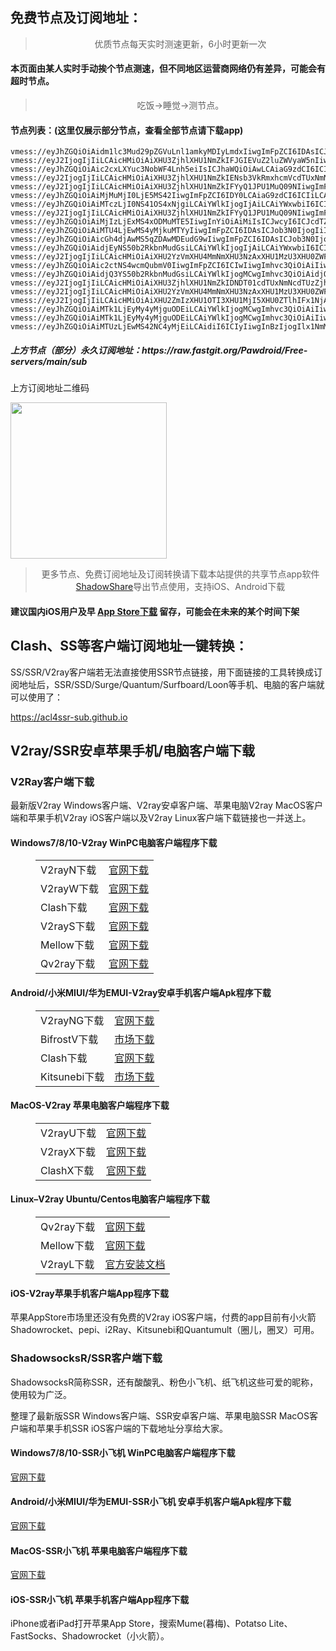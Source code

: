 
<h2>免费节点及订阅地址：</h2>
<blockquote>
<p style="text-align: center;">优质节点每天实时测速更新，6小时更新一次</p>
</blockquote>
<h4>本页面由某人实时手动挨个节点测速，但不同地区运营商网络仍有差异，可能会有超时节点。</h4>
<blockquote>
<p style="text-align: center;">吃饭->睡觉->测节点。</p>
</blockquote>
<h4>节点列表：(这里仅展示部分节点，查看全部节点请下载app)</h4>

```vmess://eyJ2IjogIjIiLCAicHMiOiAiXHU3ZjhlXHU1NmZkIFYyQ1JPU1MuQ09NIiwgImFkZCI6ICJkby0yLm5pcmV6enZwbi5teS5pZCIsICJwb3J0IjogIjgwIiwgImlkIjogImQxMWZiNjlkLWJhMmQtNDhkYS1hZGFmLWM0ZTdlNTQ0YzRiNCIsICJhaWQiOiAiMCIsICJzY3kiOiAiYXV0byIsICJuZXQiOiAid3MiLCAidHlwZSI6ICJub25lIiwgImhvc3QiOiAiZG8tMi5uaXJlenp2cG4ubXkuaWQiLCAicGF0aCI6ICIvdm1lc3MiLCAidGxzIjogIiIsICJzbmkiOiAiIiwgImFscG4iOiAiIn0=
vmess://eyJhZGQiOiAidm1lc3Mud29pZGVuLnl1amkyMDIyLmdxIiwgImFpZCI6IDAsICJob3N0IjogInZtZXNzLndvaWRlbi55dWppMjAyMi5ncSIsICJpZCI6ICI0YjVlNDU2NS0zMjJmLTQyMjMtYTg5MS03OGE4NGYxODk3MjYiLCAibmV0IjogIndzIiwgInBhdGgiOiAiL0U4NjQxNEY2MzhFMTEiLCAicG9ydCI6IDg4ODAsICJwcyI6ICJcdTdmOGVcdTU2ZmQgQ2xvdWRGbGFyZVx1ODI4Mlx1NzBiOSIsICJ0bHMiOiAiIiwgInR5cGUiOiAiYXV0byIsICJzZWN1cml0eSI6ICJhdXRvIiwgInNraXAtY2VydC12ZXJpZnkiOiB0cnVlLCAic25pIjogIiJ9
vmess://eyJ2IjogIjIiLCAicHMiOiAiXHU3ZjhlXHU1NmZkIFJGIEVuZ2luZWVyaW5nIiwgImFkZCI6ICIxNDEuMTkzLjIxMy4yMSIsICJwb3J0IjogIjQ0MyIsICJpZCI6ICIyYjIxNDEyMi0xOTA2LTQyOGEtYmJiNy1hMDM5Y2JiN2NkNWMiLCAiYWlkIjogIjAiLCAic2N5IjogImF1dG8iLCAibmV0IjogIndzIiwgInR5cGUiOiAibm9uZSIsICJob3N0IjogImZyMS50cnVtcDIwMjMub3JnIiwgInBhdGgiOiAiLzlKWkZEVEtFIiwgInRscyI6ICJ0bHMiLCAic25pIjogIiJ9
vmess://eyJhZGQiOiAic2cxLXYuc3NobWF4Lnh5eiIsICJhaWQiOiAwLCAiaG9zdCI6ICIiLCAiaWQiOiAiYjY1NWJlMGUtNGIxYS00ZTNlLWI2M2YtMjJhOTI4YTZlODA4IiwgIm5ldCI6ICJ3cyIsICJwYXRoIjogIi92bWVzcyIsICJwb3J0IjogNDQzLCAicHMiOiAiXHU2NWIwXHU1MmEwXHU1NzYxIE9WSCIsICJ0bHMiOiAidGxzIiwgInR5cGUiOiAiYXV0byIsICJzZWN1cml0eSI6ICJhdXRvIiwgInNraXAtY2VydC12ZXJpZnkiOiB0cnVlLCAic25pIjogIiJ9
vmess://eyJ2IjogIjIiLCAicHMiOiAiXHU3ZjhlXHU1NmZkIENsb3VkRmxhcmVcdTUxNmNcdTUzZjhDRE5cdTgyODJcdTcwYjkoc2hvcGlmeSkiLCAiYWRkIjogIjIzLjIyNy4zOC4xMDAiLCAicG9ydCI6IDQ0MywgImlkIjogIjdiMWIyZmEzLWUzNjEtNDhjYy1iNzNkLTJjOTYzNmM3NmY0YiIsICJhaWQiOiAwLCAic2N5IjogImF1dG8iLCAibmV0IjogIndzIiwgImhvc3QiOiAidjJyYXkxLnpodWppY24yLm9yZyIsICJwYXRoIjogIi9VTVczNjI2MiIsICJ0bHMiOiAidGxzIn0=
vmess://eyJ2IjogIjIiLCAicHMiOiAiXHU3ZjhlXHU1NmZkIFYyQ1JPU1MuQ09NIiwgImFkZCI6ICIxMjkuMTUyLjEzLjExNyIsICJwb3J0IjogIjExNjkxIiwgImlkIjogIjUyNzY4NTUyLWMyYjItNDQ2MC04OWYxLWU3NDBjYzE0NWI5OSIsICJhaWQiOiAiMCIsICJzY3kiOiAiYXV0byIsICJuZXQiOiAid3MiLCAidHlwZSI6ICJub25lIiwgImhvc3QiOiAiWVRCLWF3a2oiLCAicGF0aCI6ICIvd3MtcGF0aCIsICJ0bHMiOiAiIiwgInNuaSI6ICIiLCAiYWxwbiI6ICIifQ==
vmess://eyJhZGQiOiAiMjMuMjI0LjE5MS42IiwgImFpZCI6IDY0LCAiaG9zdCI6ICIiLCAiaWQiOiAiNDE4MDQ4YWYtYTI5My00Yjk5LTliMGMtOThjYTM1ODBkZDI0IiwgIm5ldCI6ICJ3cyIsICJwYXRoIjogIi9wYXRoLzIyMDEyODA3MTEwMCIsICJwb3J0IjogNDQzLCAicHMiOiAiXHU3ZjhlXHU1NmZkXHU1MmEwXHU1MjI5XHU3OThmXHU1YzNjXHU0ZTlhXHU1ZGRlXHU2ZDFiXHU2NzQ5XHU3N2Y2IENvcGVyYXRpb24gQ29sb2N0aW9uXHU2NTcwXHU2MzZlXHU0ZTJkXHU1ZmMzIiwgInRscyI6ICJ0bHMiLCAidHlwZSI6ICJhdXRvIiwgInNlY3VyaXR5IjogImF1dG8iLCAic2tpcC1jZXJ0LXZlcmlmeSI6IHRydWUsICJzbmkiOiAiIn0=
vmess://eyJhZGQiOiAiMTczLjI0NS41OS4xNjgiLCAiYWlkIjogIjAiLCAiYWxwbiI6ICIiLCAiZnAiOiAiIiwgImhvc3QiOiAiMi5hcnZhbmt0YnIuc3RvcmUiLCAiaWQiOiAiMjc4NDg3MzktN2U2Mi00MTM4LTlmZDMtOTM4YTYzOTY0YjZiIiwgIm5ldCI6ICJ3cyIsICJwYXRoIjogIi9LVFIiLCAicG9ydCI6ICI4MDgwIiwgInBzIjogIlx1N2Y4ZVx1NTZmZCBDbG91ZEZsYXJlXHU4MjgyXHU3MGI5IiwgInNjeSI6ICJhdXRvIiwgInNuaSI6ICIiLCAidGxzIjogIiIsICJ0eXBlIjogIiIsICJ2IjogIjIifQ==
vmess://eyJ2IjogIjIiLCAicHMiOiAiXHU3ZjhlXHU1NmZkIFYyQ1JPU1MuQ09NIiwgImFkZCI6ICJzdXJvbmd3ZWkuZXUub3JnIiwgInBvcnQiOiAiNDQzIiwgInR5cGUiOiAibm9uZSIsICJpZCI6ICI2MDkzZWVmYi03YWI2LTQxZGYtYWJhMC1kNWZhNTgxNDdlMTAiLCAiYWlkIjogIjAiLCAibmV0IjogIndzIiwgInBhdGgiOiAiL3JlZmZzN3kyNmcwdWEiLCAiaG9zdCI6ICJzdXJvbmd3ZWkuZXUub3JnIiwgInRscyI6ICJ0bHMifQ==
vmess://eyJhZGQiOiAiMjIzLjExMS4xODMuMTE5IiwgInYiOiAiMiIsICJwcyI6ICJcdTZjNWZcdTgyY2ZcdTc3MDFcdTVlMzhcdTVkZGVcdTVlMDIgXHU3OWZiXHU1MmE4IiwgInBvcnQiOiA0MDAyMSwgImlkIjogIjU3MTZjMWI0LWMyZDMtNGE5ZC1hOWE4LTVkOTkxOWQwZWQ4ZiIsICJhaWQiOiAiMCIsICJuZXQiOiAid3MiLCAidHlwZSI6ICIiLCAiaG9zdCI6ICIiLCAicGF0aCI6ICIvcXdlMTIzMzIxZXdxIiwgInRscyI6ICIifQ==
vmess://eyJhZGQiOiAiMTU4LjEwMS4yMjkuMTYyIiwgImFpZCI6IDAsICJob3N0IjogIiIsICJpZCI6ICI1Mjc2ODU1Mi1jMmIyLTQ0NjAtODlmMS1lNzQwY2MxNDViOTkiLCAibmV0IjogIndzIiwgInBhdGgiOiAiL3dzLXBhdGgiLCAicG9ydCI6IDE1MjI3LCAicHMiOiAiXHU3ZjhlXHU1NmZkIFYyQ1JPU1MuQ09NIiwgInRscyI6ICIiLCAidHlwZSI6ICJhdXRvIiwgInNlY3VyaXR5IjogImF1dG8iLCAic2tpcC1jZXJ0LXZlcmlmeSI6IHRydWUsICJzbmkiOiAiIn0=
vmess://eyJhZGQiOiAicGh4djAwMS5qZDAwMDEudG9wIiwgImFpZCI6IDAsICJob3N0IjogIiIsICJpZCI6ICI2YWJmYWQ1YS0yNGJlLTM2NTctODVkYS1jZWFjNzgyYjdlMTkiLCAibmV0IjogIndzIiwgInBhdGgiOiAiL3BoeHYwMDEiLCAicG9ydCI6IDQ0MzEsICJwcyI6ICJcdTdmOGVcdTU2ZmQgVjJDUk9TUy5DT00iLCAidGxzIjogInRscyIsICJ0eXBlIjogImF1dG8iLCAic2VjdXJpdHkiOiAiYXV0byIsICJza2lwLWNlcnQtdmVyaWZ5IjogdHJ1ZSwgInNuaSI6ICIifQ==
vmess://eyJhZGQiOiAidjEyNS50b2RkbnMudGsiLCAiYWlkIjogIjAiLCAiYWxwbiI6ICIiLCAiaG9zdCI6ICJ2MTI1LnRvZGRucy50ayIsICJpZCI6ICJhMjU4ODFmMy05NjdmLTMyNjUtYmM3Zi05ZTY2ODU3YjAxNmIiLCAibmV0IjogIndzIiwgInBhdGgiOiAiL3VzdjEyNU45M256IiwgInBvcnQiOiAiODAiLCAicHMiOiAiXHU3ZjhlXHU1NmZkIENsb3VkRmxhcmVcdTgyODJcdTcwYjkiLCAic2N5IjogImF1dG8iLCAic25pIjogIiIsICJ0bHMiOiAiIiwgInR5cGUiOiAiIiwgInYiOiAiMiJ9
vmess://eyJ2IjogIjIiLCAicHMiOiAiXHU2YzVmXHU4MmNmXHU3NzAxXHU1MzU3XHU0ZWFjXHU1ZTAyIFx1NWMwZlx1OWUxZlx1NGU5MVx1ODA1NFx1OTAxYSIsICJhZGQiOiAiMTAzLjQ1Ljc4LjIwOSIsICJwb3J0IjogIjMyNDAiLCAidHlwZSI6ICJub25lIiwgImlkIjogImNiNzAwMWM3LWU0OTUtNDFhYy1iOTQyLWYyNWY2MDUyMzQxNCIsICJhaWQiOiAiMCIsICJuZXQiOiAidGNwIiwgInBhdGgiOiAiLyIsICJob3N0IjogIiIsICJ0bHMiOiAiIn0=
vmess://eyJhZGQiOiAic2ctNS4wcmQubmV0IiwgImFpZCI6ICIwIiwgImhvc3QiOiAiIiwgImlkIjogImI3MjAwZmIwLWIxMDctMTFlZC1iMjMzLTIwNWM2ZDVmNWQ3OCIsICJuZXQiOiAid3MiLCAicGF0aCI6ICIvdXZ4cmpoaTAiLCAicG9ydCI6ICI0NDMiLCAicHMiOiAiXHU2NWIwXHU1MmEwXHU1NzYxIE9WSCIsICJzbmkiOiAiIiwgInRscyI6ICJ0bHMiLCAidHlwZSI6ICIiLCAidiI6ICIyIn0=
vmess://eyJhZGQiOiAidjQ3YS50b2RkbnMudGsiLCAiYWlkIjogMCwgImhvc3QiOiAidjQ3YS50b2RkbnMudGsiLCAiaWQiOiAiYTI1ODgxZjMtOTY3Zi0zMjY1LWJjN2YtOWU2Njg1N2IwMTZiIiwgIm5ldCI6ICJ3cyIsICJwYXRoIjogIi92NDctMjAyM3VubGltaXRuZHhkIiwgInBvcnQiOiA4MCwgInBzIjogIlx1N2Y4ZVx1NTZmZFx1NWYxN1x1NTQwOVx1NWMzY1x1NGU5YVx1NWRkZVx1NjU4N1x1NzI3OVx1NWM3MVx1NTE5Y1x1NTczYSBPVkhcdTY1NzBcdTYzNmVcdTRlMmRcdTVmYzMiLCAidGxzIjogIiIsICJ0eXBlIjogImF1dG8iLCAic2VjdXJpdHkiOiAiYXV0byIsICJza2lwLWNlcnQtdmVyaWZ5IjogdHJ1ZSwgInNuaSI6ICIifQ==
vmess://eyJ2IjogIjIiLCAicHMiOiAiXHU3ZjhlXHU1NmZkIDNDT01cdTUxNmNcdTUzZjhcdTRmMDFcdTRlMWFcdTdmNTEiLCAiYWRkIjogIjE1Mi42Ny4yMTguMjE2IiwgInBvcnQiOiAiMTc5OTIiLCAiaWQiOiAiNTI3Njg1NTItYzJiMi00NDYwLTg5ZjEtZTc0MGNjMTQ1Yjk5IiwgImFpZCI6ICIwIiwgInNjeSI6ICJhdXRvIiwgIm5ldCI6ICJ3cyIsICJ0eXBlIjogIm5vbmUiLCAiaG9zdCI6ICJZVEItQVdLSiIsICJwYXRoIjogIi93cy1wYXRoIiwgInRscyI6ICIiLCAic25pIjogIiIsICJhbHBuIjogIiJ9
vmess://eyJ2IjogIjIiLCAicHMiOiAiXHU2YzVmXHU4MmNmXHU3NzAxXHU1MzU3XHU0ZWFjXHU1ZTAyIFx1NWMwZlx1OWUxZlx1NGU5MVx1ODA1NFx1OTAxYSIsICJhZGQiOiAiMTAzLjQ1Ljc4LjI1MSIsICJwb3J0IjogMTAwMDQsICJpZCI6ICJjYjcwMDFjNy1lNDk1LTQxYWMtYjk0Mi1mMjVmNjA1MjM0MTQiLCAiYWlkIjogMCwgInNjeSI6ICJhdXRvIiwgIm5ldCI6ICJ0Y3AiLCAidGxzIjogIiJ9
vmess://eyJ2IjogIjIiLCAicHMiOiAiXHU2ZmIzXHU1OTI3XHU1MjI5XHU0ZTlhIFx1NjA4OVx1NWMzYyIsICJhZGQiOiAiMjAzLjI0LjEwOC45IiwgInBvcnQiOiAiNDQzIiwgImlkIjogIjU2YTIxODhiLTJhYjctNDAyYy1iOWI4LTM0ODQ3ZmRmMDk1OCIsICJhaWQiOiAiMCIsICJzY3kiOiAiYXV0byIsICJuZXQiOiAid3MiLCAidHlwZSI6ICJub25lIiwgImhvc3QiOiAib3BsZzEuemh1amljbjIuY29tIiwgInBhdGgiOiAiLzVRTlJPU1JWIiwgInRscyI6ICJ0bHMiLCAic25pIjogIiIsICJhbHBuIjogIiJ9
vmess://eyJhZGQiOiAiMTk1LjEyMy4yMjguODEiLCAiYWlkIjogMCwgImhvc3QiOiAiIiwgImlkIjogIjEwNzA2ZTBhLTgyNTEtNGNmYy1iMjExLWI5MDhiOTlkZmQ1ZiIsICJuZXQiOiAid3MiLCAicGF0aCI6ICIvN2ExNzMzNjIwMT9lZD0yMDQ4IiwgInBvcnQiOiA0NDMsICJwcyI6ICJcdTRmZGRcdTUyYTBcdTUyMjlcdTRlOWEgVjJDUk9TUy5DT00iLCAidGxzIjogInRscyIsICJ0eXBlIjogImF1dG8iLCAic2VjdXJpdHkiOiAiYXV0byIsICJza2lwLWNlcnQtdmVyaWZ5IjogdHJ1ZSwgInNuaSI6ICIifQ==
vmess://eyJhZGQiOiAiMTk1LjEyMy4yMjguODEiLCAiYWlkIjogMCwgImhvc3QiOiAiIiwgImlkIjogIjEwNzA2ZTBhLTgyNTEtNGNmYy1iMjExLWI5MDhiOTlkZmQ1ZiIsICJuZXQiOiAid3MiLCAicGF0aCI6ICIvN2ExNzMzNjIwMT9lZD0yMDQ4IiwgInBvcnQiOiA0NDMsICJwcyI6ICJcdTRmZGRcdTUyYTBcdTUyMjlcdTRlOWEgVjJDUk9TUy5DT00iLCAidGxzIjogInRscyIsICJ0eXBlIjogImF1dG8iLCAic2VjdXJpdHkiOiAiYXV0byIsICJza2lwLWNlcnQtdmVyaWZ5IjogdHJ1ZSwgInNuaSI6ICIifQ==
vmess://eyJhZGQiOiAiMTUzLjEwMS42NC4yMjEiLCAidiI6ICIyIiwgInBzIjogIlx1NmM1Zlx1ODJjZlx1NzcwMSBcdTgwNTRcdTkwMWEiLCAicG9ydCI6IDQwMDEyLCAiaWQiOiAiNTcxNmMxYjQtYzJkMy00YTlkLWE5YTgtNWQ5OTE5ZDBlZDhmIiwgImFpZCI6ICIwIiwgIm5ldCI6ICJ3cyIsICJ0eXBlIjogIiIsICJob3N0IjogIjE1My4xMDEuNjQuMjIxIiwgInBhdGgiOiAiL3F3ZTEyMzMyMWV3cSIsICJ0bHMiOiAiIn0=
```
<h5>上方节点（部分）永久订阅地址：https://raw.fastgit.org/Pawdroid/Free-servers/main/sub</h5>
<p>上方订阅地址二维码</p>
<img src='https://raw.fastgit.org/Pawdroid/Free-servers/main/sub.png' width=250 height=250>
<blockquote style='text-align: center;'>更多节点、免费订阅地址及订阅转换请下载本站提供的共享节点app软件<a href='https://shadowshare.v2cross.com'>ShadowShare</a>导出节点使用，支持iOS、Android下载</blockquote>
<h4>建议国内iOS用户及早 <a href='https://apps.apple.com/cn/app/shadowshare/id1612647259'>App Store下载</a> 留存，可能会在未来的某个时间下架</h4>

<div class="nv-content-wrap entry-content">
<h2>Clash、SS等客户端订阅地址一键转换：</h2>
<p>SS/SSR/V2ray客户端若无法直接使用SSR节点链接，用下面链接的工具转换成订阅地址后，SSR/SSD/Surge/Quantum/Surfboard/Loon等手机、电脑的客户端就可以使用了：</p>
<p><a href="https://acl4ssr-sub.github.io" target="_blank" rel="noreferrer noopener nofollow">https://acl4ssr-sub.github.io</a></p>
<h2>V2ray/SSR安卓苹果手机/电脑客户端下载</h2>
<h3>V2Ray客户端下载</h3>
<p>最新版V2ray Windows客户端、V2ray安卓客户端、苹果电脑V2ray MacOS客户端和苹果手机V2ray iOS客户端以及V2ray Linux客户端下载链接也一并送上。</p>
<h4>Windows7/8/10-<strong>V2ray WinPC电脑客户端</strong>程序下载</h4>
<figure class="wp-block-table alignwide is-style-stripes"><table><tbody><tr><td>V2rayN下载</td><td><a href="https://github.com/2dust/v2rayN/releases" target="_blank" rel="noreferrer noopener">官网下载</a></td></tr><tr><td>V2rayW下载</td><td><a href="https://github.com/Cenmrev/V2RayW/releases" target="_blank" rel="noreferrer noopener">官网下载</a></td></tr><tr><td>Clash下载</td><td><a href="https://github.com/Fndroid/clash_for_windows_pkg/releases" target="_blank" rel="noreferrer noopener">官网下载</a></td></tr><tr><td>V2rayS下载</td><td><a href="https://github.com/Shinlor/V2RayS/releases" target="_blank" rel="noreferrer noopener">官网下载</a></td></tr><tr><td>Mellow下载</td><td><a href="https://github.com/mellow-io/mellow/releases" target="_blank" rel="noreferrer noopener">官网下载</a></td></tr><tr><td>Qv2ray下载</td><td><a href="https://github.com/Qv2ray/Qv2ray" target="_blank" rel="noreferrer noopener">官网下载</a></td></tr></tbody></table></figure>
<h4><strong>Android/小米MIUI/华为EMUI-V2ray安卓手机客户端</strong>Apk程序下载</h4>
<figure class="wp-block-table alignwide is-style-stripes"><table><tbody><tr><td>V2rayNG下载</td><td><a href="https://github.com/2dust/v2rayNG/releases" target="_blank" rel="noreferrer noopener">官网下载</a></td></tr><tr><td>BifrostV下载</td><td><a rel="noreferrer noopener" href="https://www.appsapk.com/downloading/latest/com.github.dawndiy.bifrostv-0.6.8.apk" target="_blank">市场下载</a></td></tr><tr><td>Clash下载</td><td><a href="https://github.com/Kr328/ClashForAndroid/releases" target="_blank" rel="noreferrer noopener">官网下载</a></td></tr><tr><td>Kitsunebi下载</td><td><a rel="noreferrer noopener" href="https://apkpure.com/kitsunebi/fun.kitsunebi.kitsunebi4android" target="_blank">市场下载</a></td></tr></tbody></table></figure>
<h4><strong>MacOS-V2ray <strong>苹果电脑</strong>客户端</strong>程序下载</h4>
<figure class="wp-block-table alignwide is-style-stripes"><table><tbody><tr><td>V2rayU下载</td><td><a href="https://github.com/yanue/V2rayU/releases" target="_blank" rel="noreferrer noopener">官网下载</a></td></tr><tr><td>V2rayX下载</td><td><a href="https://github.com/Cenmrev/V2RayX/releases" target="_blank" rel="noreferrer noopener">官网下载</a></td></tr><tr><td>ClashX下载</td><td><a href="https://github.com/yichengchen/clashX/releases" target="_blank" rel="noreferrer noopener">官网下载</a></td></tr></tbody></table></figure>
<h4><strong>Linux</strong>–<strong>V2ray Ubuntu/Centos电脑客户端</strong>程序下载</h4>
<figure class="wp-block-table alignwide is-style-stripes"><table><tbody><tr><td>Qv2ray下载</td><td><a href="https://github.com/Qv2ray/Qv2ray" target="_blank" rel="noreferrer noopener">官网下载</a></td></tr><tr><td>Mellow下载</td><td><a href="https://github.com/mellow-io/mellow/releases" target="_blank" rel="noreferrer noopener">官网下载</a></td></tr><tr><td>V2rayL下载</td><td><a rel="noreferrer noopener" href="https://github.com/jiangxufeng/v2rayL" target="_blank">官方安装文档</a></td></tr></tbody></table></figure>
<h4>iOS-<strong>V2ray苹果<strong>手机客户端</strong>App程序</strong>下载</h4>
<p>苹果AppStore市场里还没有免费的V2ray iOS客户端，付费的app目前有小火箭Shadowrocket、pepi、i2Ray、Kitsunebi和Quantumult（圈儿，圈叉）可用。</p>
<h3>ShadowsocksR/SSR客户端下载</h3>
<p>ShadowsocksR简称SSR，还有酸酸乳、粉色小飞机、纸飞机这些可爱的昵称，使用较为广泛。</p>
<p>整理了最新版SSR Windows客户端、SSR安卓客户端、苹果电脑SSR MacOS客户端和苹果手机SSR iOS客户端的下载地址分享给大家。</p>
<h4><strong>Windows7/8/10-<strong>SSR小飞机 WinPC电脑客户端</strong>程序下载</strong></h4>
<p><a rel="noreferrer noopener" href="https://github.com/shadowsocksrr/shadowsocksr-csharp/releases" target="_blank">官网下载</a></p>
<h4><strong><strong>Android/小米MIUI/华为EMUI-SSR小飞机 安卓手机客户端</strong>Apk程序下载</strong></h4>
<p><a rel="noreferrer noopener" href="https://github.com/shadowsocksrr/shadowsocksr-android/releases" target="_blank">官网下载</a></p>
<h4><strong><strong>MacOS-SSR小飞机 苹果电脑客户端</strong>程序下载</strong></h4>
<p><a href="https://github.com/qinyuhang/ShadowsocksX-NG-R/releases" target="_blank" rel="noreferrer noopener">官网下载</a></p>
<h4><strong>iOS-<strong>SSR小飞机 苹果手机客户端App程序</strong></strong>下载</h4>
<p>iPhone或者iPad打开苹果App Store，搜索Mume(暮梅)、Potatso Lite、FastSocks、Shadowrocket（小火箭）。</p>

